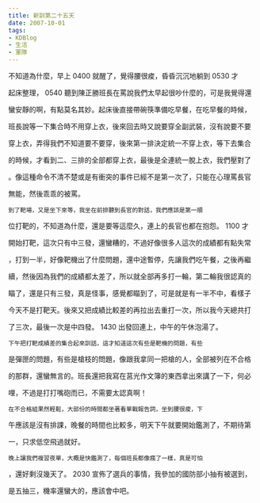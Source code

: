 ```yaml
---
title: 新訓第二十五天
date: 2007-10-01
tags:
- KDBlog
- 生活
- 軍隊
---
```

不知道為什麼，早上 0400 就醒了，覺得腰很痠，昏昏沉沉地躺到 0530 才

起床整理， 0540 聽到<hide>陳正勝</hide>班長在罵說我們太早起很吵什麼的，可是我覺得還

蠻安靜的啊，有點莫名其妙。起床後直接帶碗筷準備吃早餐，在吃早餐的時候，

班長說等一下集合時不用穿上衣，後來回去時又說要穿全副武裝，沒有說要不要

穿上衣，弄得我們不知道要不要穿，後來第一排決定統一不穿上衣，等下去集合

的時候，才看到二、三排的全部都穿上衣，最後是全連統一脫上衣，我們壓對了

。像這種命令不清不楚或是有衝突的事件已經不是第一次了，只能在心理罵長官

無能，然後乖乖的被罵。

    到了靶場，又是坐下來等，我坐在前排聽到長官的對話，我們應該是第一順

位打靶的，不知道為什麼，還是要等這麼久，連上的長官也都在抱怨。 1100 才

開始打靶，這次只有中三發，還蠻糟的，不過好像很多人這次的成績都有點失常

，打到一半，好像靶機出了什麼問題，還中途暫停，先讓我們吃午餐，之後再繼

續，然後因為我們的成績都太差了，所以就全部再多打一輪，第二輪我很認真的

瞄了，還是只有三發，真是怪事，感覺都瞄到了，可是就是有一半不中，看樣子

今天不是打靶天。後來又把成績比較差的再拉出去重打一次，所以我今天總共打

了三次，最後一次是中四發。 1430 出發回連上，中午的午休泡湯了。

    下午把打靶成績差的集合起來訓話，這才知道這次有些是靶機的問題，有些

是彈匣的問題，有些是槍枝的問題，像跟我拿同一把槍的人，全部被列在不合格

的那群，還蠻無言的。班長還把我寫在莒光作文簿的東西拿出來講了一下，何必

哩，不過是打打嘴砲而已，不需要太認真啊！

    在不合格組果然輕鬆，大部份的時間都坐著看單戰報告詞，坐到腰很痠，下

午應該是沒有排課，晚餐的時間也比較多，明天下午就要開始鑑測了，不期待第

一，只求低空飛過就好。

    晚上讓我們複習夜單，大概是快鑑測了，每個班長都像瘋了一樣，真是可怕

，還好剩沒幾天了。 2030 宣佈了選兵的事情，我參加的國防部小抽有被選到，

是五抽三，機率還蠻大的，應該會中吧。


